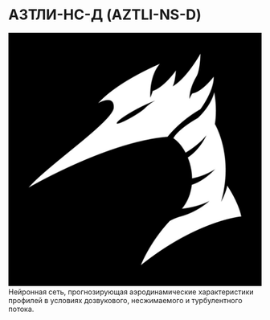# АЗТЛИ-НС-Д (AZTLI-NS-D)
![Descripción de la imagen](logoOpenProfil.jpg)
Нейронная сеть, прогнозирующая аэродинамические характеристики профилей в условиях дозвукового, несжимаемого и турбулентного потока.
